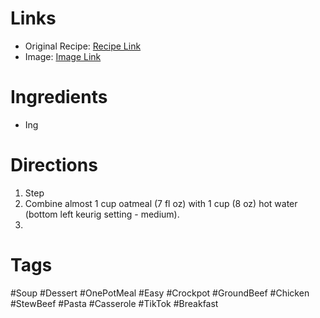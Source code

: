 # Links
* Original Recipe: [Recipe Link]()
* Image: [Image Link]()
# Ingredients
* Ing
# Directions
1. Step
2. Combine almost 1 cup oatmeal (7 fl oz) with 1 cup (8 oz) hot water (bottom left keurig setting - medium).
3. 
# Tags
#Soup #Dessert #OnePotMeal #Easy #Crockpot #GroundBeef #Chicken #StewBeef #Pasta #Casserole #TikTok #Breakfast 